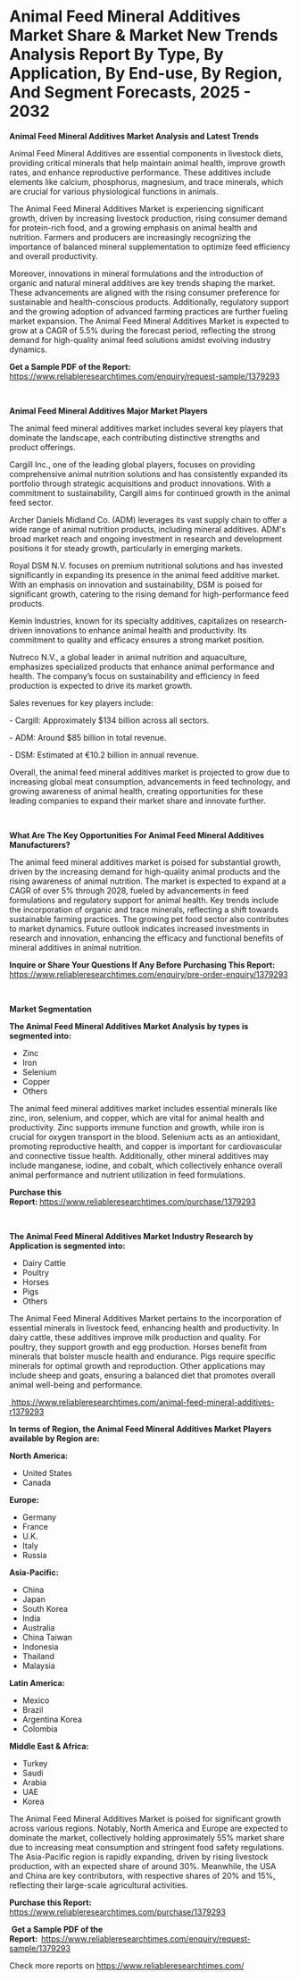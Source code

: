 <p><h1>Animal Feed Mineral Additives Market Share & Market New Trends Analysis Report By Type, By Application, By End-use, By Region, And Segment Forecasts, 2025 - 2032</h1></p><p><strong>Animal Feed Mineral Additives Market Analysis and Latest Trends</strong></p>
<p><p>Animal Feed Mineral Additives are essential components in livestock diets, providing critical minerals that help maintain animal health, improve growth rates, and enhance reproductive performance. These additives include elements like calcium, phosphorus, magnesium, and trace minerals, which are crucial for various physiological functions in animals. </p><p>The Animal Feed Mineral Additives Market is experiencing significant growth, driven by increasing livestock production, rising consumer demand for protein-rich food, and a growing emphasis on animal health and nutrition. Farmers and producers are increasingly recognizing the importance of balanced mineral supplementation to optimize feed efficiency and overall productivity. </p><p>Moreover, innovations in mineral formulations and the introduction of organic and natural mineral additives are key trends shaping the market. These advancements are aligned with the rising consumer preference for sustainable and health-conscious products. Additionally, regulatory support and the growing adoption of advanced farming practices are further fueling market expansion. The Animal Feed Mineral Additives Market is expected to grow at a CAGR of 5.5% during the forecast period, reflecting the strong demand for high-quality animal feed solutions amidst evolving industry dynamics.</p></p>
<p><strong>Get a Sample PDF of the Report:&nbsp;</strong> <a href="https://www.reliableresearchtimes.com/enquiry/request-sample/1379293?utm_campaign=2246&utm_medium=2&utm_source=Github&utm_content=ia&utm_term=02042025&utm_id=animal-feed-mineral-additives">https://www.reliableresearchtimes.com/enquiry/request-sample/1379293</a></p>
<p>&nbsp;</p>
<p><strong>Animal Feed Mineral Additives Major Market Players</strong></p>
<p><p>The animal feed mineral additives market includes several key players that dominate the landscape, each contributing distinctive strengths and product offerings. </p><p>Cargill Inc., one of the leading global players, focuses on providing comprehensive animal nutrition solutions and has consistently expanded its portfolio through strategic acquisitions and product innovations. With a commitment to sustainability, Cargill aims for continued growth in the animal feed sector.</p><p>Archer Daniels Midland Co. (ADM) leverages its vast supply chain to offer a wide range of animal nutrition products, including mineral additives. ADM's broad market reach and ongoing investment in research and development positions it for steady growth, particularly in emerging markets.</p><p>Royal DSM N.V. focuses on premium nutritional solutions and has invested significantly in expanding its presence in the animal feed additive market. With an emphasis on innovation and sustainability, DSM is poised for significant growth, catering to the rising demand for high-performance feed products.</p><p>Kemin Industries, known for its specialty additives, capitalizes on research-driven innovations to enhance animal health and productivity. Its commitment to quality and efficacy ensures a strong market position.</p><p>Nutreco N.V., a global leader in animal nutrition and aquaculture, emphasizes specialized products that enhance animal performance and health. The company’s focus on sustainability and efficiency in feed production is expected to drive its market growth.</p><p>Sales revenues for key players include:</p><p>- Cargill: Approximately $134 billion across all sectors.</p><p>- ADM: Around $85 billion in total revenue.</p><p>- DSM: Estimated at €10.2 billion in annual revenue.</p><p>Overall, the animal feed mineral additives market is projected to grow due to increasing global meat consumption, advancements in feed technology, and growing awareness of animal health, creating opportunities for these leading companies to expand their market share and innovate further.</p></p>
<p>&nbsp;</p>
<p><strong>What Are The Key Opportunities For Animal Feed Mineral Additives Manufacturers?</strong></p>
<p><p>The animal feed mineral additives market is poised for substantial growth, driven by the increasing demand for high-quality animal products and the rising awareness of animal nutrition. The market is expected to expand at a CAGR of over 5% through 2028, fueled by advancements in feed formulations and regulatory support for animal health. Key trends include the incorporation of organic and trace minerals, reflecting a shift towards sustainable farming practices. The growing pet food sector also contributes to market dynamics. Future outlook indicates increased investments in research and innovation, enhancing the efficacy and functional benefits of mineral additives in animal nutrition.</p></p>
<p><strong>Inquire or Share Your Questions If Any Before Purchasing This Report:</strong> <a href="https://www.reliableresearchtimes.com/enquiry/pre-order-enquiry/1379293?utm_campaign=2246&utm_medium=2&utm_source=Github&utm_content=ia&utm_term=02042025&utm_id=animal-feed-mineral-additives">https://www.reliableresearchtimes.com/enquiry/pre-order-enquiry/1379293</a></p>
<p>&nbsp;</p>
<p><strong>Market Segmentation</strong></p>
<p><strong>The Animal Feed Mineral Additives Market Analysis by types is segmented into:</strong></p>
<p><ul><li>Zinc</li><li>Iron</li><li>Selenium</li><li>Copper</li><li>Others</li></ul></p>
<p><p>The animal feed mineral additives market includes essential minerals like zinc, iron, selenium, and copper, which are vital for animal health and productivity. Zinc supports immune function and growth, while iron is crucial for oxygen transport in the blood. Selenium acts as an antioxidant, promoting reproductive health, and copper is important for cardiovascular and connective tissue health. Additionally, other mineral additives may include manganese, iodine, and cobalt, which collectively enhance overall animal performance and nutrient utilization in feed formulations.</p></p>
<p><strong>Purchase this Report:&nbsp;</strong><a href="https://www.reliableresearchtimes.com/purchase/1379293?utm_campaign=2246&utm_medium=2&utm_source=Github&utm_content=ia&utm_term=02042025&utm_id=animal-feed-mineral-additives">https://www.reliableresearchtimes.com/purchase/1379293</a></p>
<p>&nbsp;</p>
<p><strong>The Animal Feed Mineral Additives Market Industry Research by Application is segmented into:</strong></p>
<p><ul><li>Dairy Cattle</li><li>Poultry</li><li>Horses</li><li>Pigs</li><li>Others</li></ul></p>
<p><p>The Animal Feed Mineral Additives Market pertains to the incorporation of essential minerals in livestock feed, enhancing health and productivity. In dairy cattle, these additives improve milk production and quality. For poultry, they support growth and egg production. Horses benefit from minerals that bolster muscle health and endurance. Pigs require specific minerals for optimal growth and reproduction. Other applications may include sheep and goats, ensuring a balanced diet that promotes overall animal well-being and performance.</p></p>
<p><a href="https://www.reliableresearchtimes.com/animal-feed-mineral-additives-r1379293?utm_campaign=2246&utm_medium=2&utm_source=Github&utm_content=ia&utm_term=02042025&utm_id=animal-feed-mineral-additives">&nbsp;https://www.reliableresearchtimes.com/animal-feed-mineral-additives-r1379293</a></p>
<p><strong>In terms of Region, the Animal Feed Mineral Additives Market Players available by Region are:</strong></p>
<p>
    <p> <strong> North America: </strong>
        <ul>
            <li>United States</li>
            <li>Canada</li>
        </ul>
        </p> 
    <p> <strong> Europe: </strong>
        <ul>
            <li>Germany</li>
            <li>France</li>
            <li>U.K.</li>
            <li>Italy</li>
            <li>Russia</li>
        </ul>
        </p> 
    <p> <strong> Asia-Pacific: </strong>
        <ul>
            <li>China</li>
            <li>Japan</li>
            <li>South Korea</li>
            <li>India</li>
            <li>Australia</li>
            <li>China Taiwan</li>
            <li>Indonesia</li>
            <li>Thailand</li>
            <li>Malaysia</li>
        </ul>
        </p> 
    <p> <strong> Latin America: </strong>
        <ul>
            <li>Mexico</li>
            <li>Brazil</li>
            <li>Argentina Korea</li>
            <li>Colombia</li>
        </ul>
        </p> 
    <p> <strong> Middle East & Africa: </strong>
        <ul>
            <li>Turkey</li>
            <li>Saudi</li>
            <li>Arabia</li>
            <li>UAE</li>
            <li>Korea</li>
        </ul>
    </p>
    </p>
<p><p>The Animal Feed Mineral Additives Market is poised for significant growth across various regions. Notably, North America and Europe are expected to dominate the market, collectively holding approximately 55% market share due to increasing meat consumption and stringent food safety regulations. The Asia-Pacific region is rapidly expanding, driven by rising livestock production, with an expected share of around 30%. Meanwhile, the USA and China are key contributors, with respective shares of 20% and 15%, reflecting their large-scale agricultural activities.</p></p>
<p><strong>Purchase this Report: </strong><a href="https://www.reliableresearchtimes.com/purchase/1379293?utm_campaign=2246&utm_medium=2&utm_source=Github&utm_content=ia&utm_term=02042025&utm_id=animal-feed-mineral-additives">https://www.reliableresearchtimes.com/purchase/1379293</a></p>
<p>&nbsp;<strong>Get a Sample PDF of the Report:&nbsp;&nbsp;</strong><a href="https://www.reliableresearchtimes.com/enquiry/request-sample/1379293?utm_campaign=2246&utm_medium=2&utm_source=Github&utm_content=ia&utm_term=02042025&utm_id=animal-feed-mineral-additives">https://www.reliableresearchtimes.com/enquiry/request-sample/1379293</a></p>
<p><strong></strong></p>
<p>Check more reports on <a href="https://www.reliableresearchtimes.com/?utm_campaign=2246&utm_medium=2&utm_source=Github&utm_content=ia&utm_term=02042025&utm_id=animal-feed-mineral-additives">https://www.reliableresearchtimes.com/</a></p>